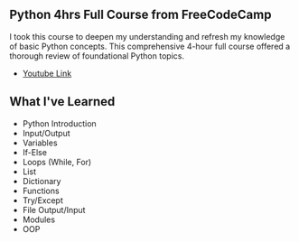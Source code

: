 ## Python 4hrs Full Course from FreeCodeCamp
I took this course to deepen my understanding and refresh my knowledge of basic Python concepts. 
This comprehensive 4-hour full course offered a thorough review of foundational Python topics.
* [Youtube Link](https://www.youtube.com/watch?v=rfscVS0vtbw)

## What I've Learned
* Python Introduction
* Input/Output
* Variables
* If-Else
* Loops (While, For)
* List
* Dictionary
* Functions
* Try/Except
* File Output/Input
* Modules
* OOP
